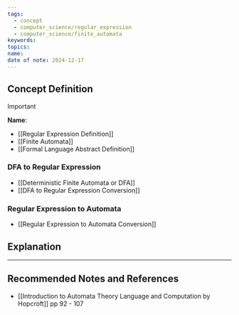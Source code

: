 ```yaml
---
tags:
  - concept
  - computer_science/regular_expression
  - computer_science/finite_automata
keywords: 
topics: 
name: 
date of note: 2024-12-17
---
```


## Concept Definition

>[!important]
>**Name**: 



- [[Regular Expression Definition]]
- [[Finite Automata]]
- [[Formal Language Abstract Definition]]

### DFA to Regular Expression

- [[Deterministic Finite Automata or DFA]]
- [[DFA to Regular Expression Conversion]]

### Regular Expression to Automata

- [[Regular Expression to Automata Conversion]]


## Explanation





-----------
##  Recommended Notes and References


- [[Introduction to Automata Theory Language and Computation by Hopcroft]] pp 92 - 107